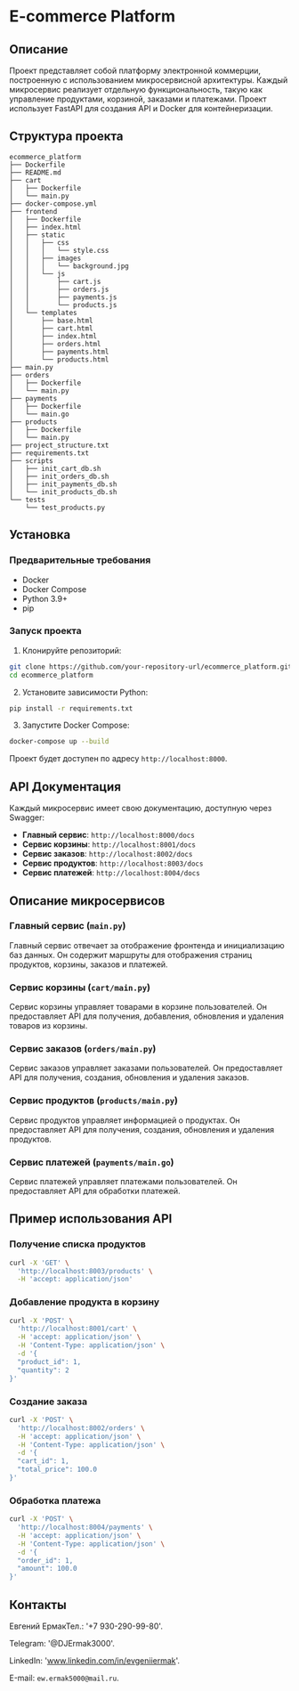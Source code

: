 # E-commerce Platform

## Описание

Проект представляет собой платформу электронной коммерции, построенную с использованием микросервисной архитектуры. Каждый микросервис реализует отдельную функциональность, такую как управление продуктами, корзиной, заказами и платежами. Проект использует FastAPI для создания API и Docker для контейнеризации.

## Структура проекта

```plaintext
ecommerce_platform
├── Dockerfile
├── README.md
├── cart
│   ├── Dockerfile
│   └── main.py
├── docker-compose.yml
├── frontend
│   ├── Dockerfile
│   ├── index.html
│   ├── static
│   │   ├── css
│   │   │   └── style.css
│   │   ├── images
│   │   │   └── background.jpg
│   │   └── js
│   │       ├── cart.js
│   │       ├── orders.js
│   │       ├── payments.js
│   │       └── products.js
│   └── templates
│       ├── base.html
│       ├── cart.html
│       ├── index.html
│       ├── orders.html
│       ├── payments.html
│       └── products.html
├── main.py
├── orders
│   ├── Dockerfile
│   └── main.py
├── payments
│   ├── Dockerfile
│   └── main.go
├── products
│   ├── Dockerfile
│   └── main.py
├── project_structure.txt
├── requirements.txt
├── scripts
│   ├── init_cart_db.sh
│   ├── init_orders_db.sh
│   ├── init_payments_db.sh
│   └── init_products_db.sh
└── tests
    └── test_products.py
```

## Установка

### Предварительные требования

- Docker
- Docker Compose
- Python 3.9+
- pip

### Запуск проекта

1. Клонируйте репозиторий:

```bash
git clone https://github.com/your-repository-url/ecommerce_platform.git
cd ecommerce_platform
```

2. Установите зависимости Python:

```bash
pip install -r requirements.txt
```

3. Запустите Docker Compose:

```bash
docker-compose up --build
```

Проект будет доступен по адресу `http://localhost:8000`.

## API Документация

Каждый микросервис имеет свою документацию, доступную через Swagger:

- **Главный сервис**: `http://localhost:8000/docs`
- **Сервис корзины**: `http://localhost:8001/docs`
- **Сервис заказов**: `http://localhost:8002/docs`
- **Сервис продуктов**: `http://localhost:8003/docs`
- **Сервис платежей**: `http://localhost:8004/docs`

## Описание микросервисов

### Главный сервис (`main.py`)

Главный сервис отвечает за отображение фронтенда и инициализацию баз данных. Он содержит маршруты для отображения страниц продуктов, корзины, заказов и платежей.

### Сервис корзины (`cart/main.py`)

Сервис корзины управляет товарами в корзине пользователей. Он предоставляет API для получения, добавления, обновления и удаления товаров из корзины.

### Сервис заказов (`orders/main.py`)

Сервис заказов управляет заказами пользователей. Он предоставляет API для получения, создания, обновления и удаления заказов.

### Сервис продуктов (`products/main.py`)

Сервис продуктов управляет информацией о продуктах. Он предоставляет API для получения, создания, обновления и удаления продуктов.

### Сервис платежей (`payments/main.go`)

Сервис платежей управляет платежами пользователей. Он предоставляет API для обработки платежей.

## Пример использования API

### Получение списка продуктов

```bash
curl -X 'GET' \
  'http://localhost:8003/products' \
  -H 'accept: application/json'
```

### Добавление продукта в корзину

```bash
curl -X 'POST' \
  'http://localhost:8001/cart' \
  -H 'accept: application/json' \
  -H 'Content-Type: application/json' \
  -d '{
  "product_id": 1,
  "quantity": 2
}'
```

### Создание заказа

```bash
curl -X 'POST' \
  'http://localhost:8002/orders' \
  -H 'accept: application/json' \
  -H 'Content-Type: application/json' \
  -d '{
  "cart_id": 1,
  "total_price": 100.0
}'
```

### Обработка платежа

```bash
curl -X 'POST' \
  'http://localhost:8004/payments' \
  -H 'accept: application/json' \
  -H 'Content-Type: application/json' \
  -d '{
  "order_id": 1,
  "amount": 100.0
}'
```

## Контакты

Евгений ЕрмакТел.: '+7 930-290-99-80'.

Telegram: '@DJErmak3000'.

LinkedIn: 'www.linkedin.com/in/evgeniiermak'.

Е-mail: `ew.ermak5000@mail.ru`.
